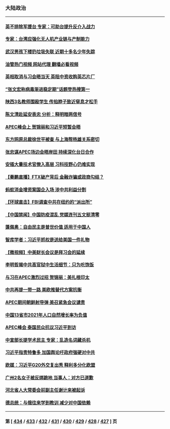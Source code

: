 ### 大陆政治
---
#### [英不排除军援台 专家：可助台提升反介入战力](../../pages/ncid277/n13869096.md?11192045) 
#### [专家：台湾应强化无人机产业链与产制能力](../../pages/ncid277/n13868971.md?11192045) 
#### [武汉男孩下楼扔垃圾失联 近期十多名少年失踪](../../pages/ncid277/n13869080.md?11192045) 
#### [油管热门视频 网站代理 翻墙必看视频](http://138.2.39.72:81/youtube.html?epic-marker?11192045)
#### [英相取消与习会晤当天 英阻中资收购英芯片厂](../../pages/ncid277/n13869029.md?11192045) 
#### [“张文宏称病毒渐进稳定期”话题登热搜第一](../../pages/ncid277/n13868956.md?11192045) 
#### [陕西3名教师围殴学生 传掐脖子致近窒息才松手](../../pages/ncid277/n13869026.md?11192045) 
#### [陈文清赴延安表忠 分析：释明暗两信号](../../pages/ncid277/n13868882.md?11192045) 
#### [APEC峰会上 贺锦丽和习近平短暂会晤](../../pages/ncid277/n13868909.md?11192045) 
#### [东方网原总裁徐世平被查 与上海帮杨雄关系密切](../../pages/ncid277/n13868867.md?11192045) 
#### [张忠谋APEC场边会晤岸田 持续深化台日合作](../../pages/ncid277/n13868869.md?11192045) 
#### [安插大量技术官僚入高层 习科技野心仍难实现](../../pages/ncid277/n13868799.md?11192045) 
#### [【秦鹏直播】FTX破产背后 金融诈骗或政商勾结？](../../pages/ncid277/n13868809.md?11192045) 
#### [蚂蚁消金增资案国企入场 涉中共利益分割](../../pages/ncid277/n13868335.md?11192045) 
#### [【环球直击】FBI调查中共在纽约的“派出所”](../../pages/ncid277/n13868756.md?11192045) 
#### [【中国禁闻】中国防疫混乱 党媒连刊五文挺清零](../../pages/ncid277/n13868803.md?11192045) 
#### [蓬佩奥：自由民主是普世价值 适用于中国人](../../pages/ncid277/n13868777.md?11192045) 
#### [智库学者：习近平抓权是送给美国一件礼物](../../pages/ncid277/n13868755.md?11192045) 
#### [【微视频】中美财长会议是拜习会的延续](../../pages/ncid277/n13868630.md?11192045) 
#### [李明哲揭中共高官狱中生活细节：只为吃饱饭](../../pages/ncid277/n13868694.md?11192045) 
#### [与习在APEC激烈过招 贺锦丽：美扎根印太](../../pages/ncid277/n13868701.md?11192045) 
#### [中共再提一带一路 美欧推替代方案抗衡](../../pages/ncid277/n13868587.md?11192045) 
#### [APEC期间朝鲜射导弹 美召紧急会议谴责](../../pages/ncid277/n13868588.md?11192045) 
#### [中国13省市2021年人口自然增长率为负值](../../pages/ncid277/n13868538.md?11192045) 
#### [APEC峰会 泰国民众抗议习近平到访](../../pages/ncid277/n13868339.md?11192045) 
#### [中宣部长提学术民主 专家：乱造名词藏杀机](../../pages/ncid277/n13868301.md?11192045) 
#### [习近平指责特鲁多 加国舆论吁政府强硬对中共](../../pages/ncid277/n13868482.md?11192045) 
#### [欧媒：习近平G20外交复出秀 释利多分化欧盟](../../pages/ncid277/n13868459.md?11192045) 
#### [广州2名女子被反绑跪地 当事人：对方已道歉](../../pages/ncid277/n13868426.md?11192045) 
#### [河北省人大常委会前副主任谢计来被起诉](../../pages/ncid277/n13868302.md?11192045) 
#### [德总统：与俄往来学到教训 减少对中国依赖](../../pages/ncid277/n13868420.md?11192045) 

---
#### 第 [ [434](./434.md?11192045) / [433](./433.md?11192045) / [432](./432.md?11192045) / [431](./431.md?11192045) / [430](./430.md?11192045) / [429](./429.md?11192045) / [428](./428.md?11192045) / [427](./427.md?11192045) ] 页
